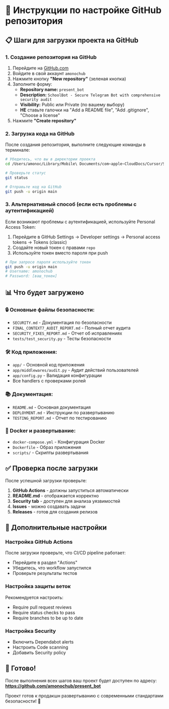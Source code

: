# 🚀 Инструкции по настройке GitHub репозитория

## 📋 Шаги для загрузки проекта на GitHub

### 1. Создание репозитория на GitHub

1. Перейдите на [GitHub.com](https://github.com)
2. Войдите в свой аккаунт `amonochub`
3. Нажмите кнопку **"New repository"** (зеленая кнопка)
4. Заполните форму:
   - **Repository name:** `present_bot`
   - **Description:** `SchoolBot - Secure Telegram Bot with comprehensive security audit`
   - **Visibility:** Public или Private (по вашему выбору)
   - **НЕ** ставьте галочки на "Add a README file", "Add .gitignore", "Choose a license"
5. Нажмите **"Create repository"**

### 2. Загрузка кода на GitHub

После создания репозитория, выполните следующие команды в терминале:

```bash
# Убедитесь, что вы в директории проекта
cd /Users/amonoc/Library/Mobile\ Documents/com~apple~CloudDocs/Cursor/School_bot

# Проверьте статус
git status

# Отправьте код на GitHub
git push -u origin main
```

### 3. Альтернативный способ (если есть проблемы с аутентификацией)

Если возникают проблемы с аутентификацией, используйте Personal Access Token:

1. Перейдите в GitHub Settings → Developer settings → Personal access tokens → Tokens (classic)
2. Создайте новый токен с правами `repo`
3. Используйте токен вместо пароля при push

```bash
# При запросе пароля используйте токен
git push -u origin main
# Username: amonochub
# Password: [ваш_токен]
```

## 📊 Что будет загружено

### 🔒 Основные файлы безопасности:
- `SECURITY.md` - Документация по безопасности
- `FINAL_CONTEXT7_AUDIT_REPORT.md` - Полный отчет аудита
- `SECURITY_FIXES_REPORT.md` - Отчет об исправлениях
- `tests/test_security.py` - Тесты безопасности

### 🛠️ Код приложения:
- `app/` - Основной код приложения
- `app/middlewares/audit.py` - Аудит действий пользователей
- `app/config.py` - Валидация конфигурации
- Все handlers с проверками ролей

### 📚 Документация:
- `README.md` - Основная документация
- `DEPLOYMENT.md` - Инструкции по развертыванию
- `TESTING_REPORT.md` - Отчет по тестированию

### 🐳 Docker и развертывание:
- `docker-compose.yml` - Конфигурация Docker
- `Dockerfile` - Образ приложения
- `scripts/` - Скрипты развертывания

## ✅ Проверка после загрузки

После успешной загрузки проверьте:

1. **GitHub Actions** - должны запуститься автоматически
2. **README.md** - отображается корректно
3. **Security tab** - доступен для анализа уязвимостей
4. **Issues** - можно создавать задачи
5. **Releases** - готов для создания релизов

## 🔧 Дополнительные настройки

### Настройка GitHub Actions
После загрузки проверьте, что CI/CD pipeline работает:
- Перейдите в раздел "Actions"
- Убедитесь, что workflow запустился
- Проверьте результаты тестов

### Настройка защиты веток
Рекомендуется настроить:
- Require pull request reviews
- Require status checks to pass
- Require branches to be up to date

### Настройка Security
- Включить Dependabot alerts
- Настроить Code scanning
- Добавить Security policy

## 🎉 Готово!

После выполнения всех шагов ваш проект будет доступен по адресу:
**https://github.com/amonochub/present_bot**

Проект готов к продакшн развертыванию с современными стандартами безопасности! 🚀
